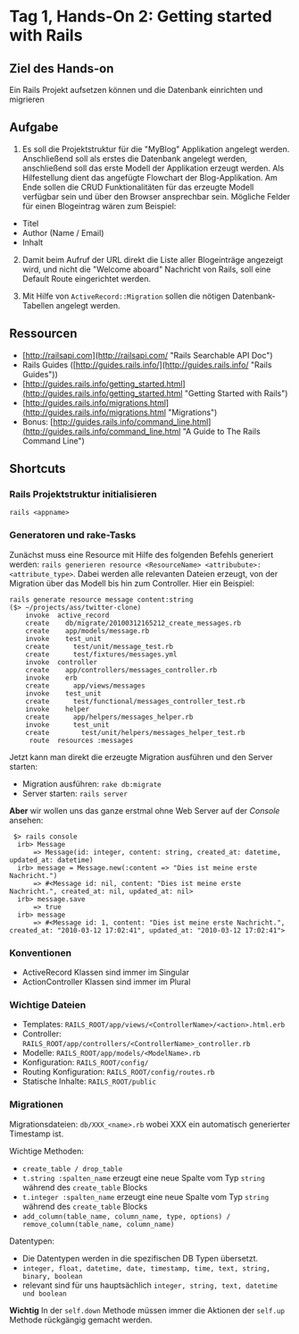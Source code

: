 # Tag 1, Hands-On 2: Getting started with Rails

## Ziel des Hands-on

Ein Rails Projekt aufsetzen können und die Datenbank einrichten und migrieren

## Aufgabe

1. Es soll die Projektstruktur für die "MyBlog" Applikation angelegt werden.
Anschließend soll als erstes die Datenbank angelegt werden, anschließend soll
das erste Modell der Applikation erzeugt werden. Als Hilfestellung dient das
angefügte Flowchart der Blog-Applikation. Am Ende sollen die CRUD
Funktionalitäten für das erzeugte Modell verfügbar sein und über den Browser
ansprechbar sein. Mögliche Felder für einen Blogeintrag wären zum Beispiel:

  * Titel
  * Author (Name / Email)
  * Inhalt

2. Damit beim Aufruf der URL direkt die Liste aller Blogeinträge angezeigt
wird, und nicht die "Welcome aboard" Nachricht von Rails, soll eine Default
Route eingerichtet werden.

3. Mit Hilfe von `ActiveRecord::Migration` sollen die nötigen
Datenbank-Tabellen angelegt werden.

## Ressourcen

* [http://railsapi.com](http://railsapi.com/ "Rails Searchable API Doc")
* Rails Guides ([http://guides.rails.info/](http://guides.rails.info/ "Rails Guides"))
* [http://guides.rails.info/getting_started.html](http://guides.rails.info/getting_started.html "Getting Started with Rails")
* [http://guides.rails.info/migrations.html](http://guides.rails.info/migrations.html "Migrations")
* Bonus: [http://guides.rails.info/command_line.html](http://guides.rails.info/command_line.html "A Guide to The Rails Command Line")

## Shortcuts

### Rails Projektstruktur initialisieren

    rails <appname>

### Generatoren und rake-Tasks

Zunächst muss eine Resource mit Hilfe des folgenden Befehls generiert werden:
`rails generieren resource <ResourceName> <attribubute>:<attribute_type>`.
Dabei werden alle relevanten Dateien erzeugt, von der Migration über das
Modell bis hin zum Controller. Hier ein Beispiel:
  
    rails generate resource message content:string
    ($> ~/projects/ass/twitter-clone)
        invoke  active_record
        create    db/migrate/20100312165212_create_messages.rb
        create    app/models/message.rb
        invoke    test_unit
        create      test/unit/message_test.rb
        create      test/fixtures/messages.yml
        invoke  controller
        create    app/controllers/messages_controller.rb
        invoke    erb
        create      app/views/messages
        invoke    test_unit
        create      test/functional/messages_controller_test.rb
        invoke    helper
        create      app/helpers/messages_helper.rb
        invoke      test_unit
        create        test/unit/helpers/messages_helper_test.rb
         route  resources :messages
  
Jetzt kann man direkt die erzeugte Migration ausführen und den Server starten:
  
* Migration ausführen: `rake db:migrate` 
* Server starten: `rails server`

**Aber** wir wollen uns das ganze erstmal ohne Web Server auf der *Console*
ansehen:

     $> rails console
      irb> Message
          => Message(id: integer, content: string, created_at: datetime, updated_at: datetime)
      irb> message = Message.new(:content => "Dies ist meine erste Nachricht.")
          => #<Message id: nil, content: "Dies ist meine erste Nachricht.", created_at: nil, updated_at: nil>
      irb> message.save
          => true
      irb> message
          => #<Message id: 1, content: "Dies ist meine erste Nachricht.", created_at: "2010-03-12 17:02:41", updated_at: "2010-03-12 17:02:41">

### Konventionen

* ActiveRecord Klassen sind immer im Singular
* ActionController Klassen sind immer im Plural

### Wichtige Dateien

* Templates: `RAILS_ROOT/app/views/<ControllerName>/<action>.html.erb`
* Controller: `RAILS_ROOT/app/controllers/<ControllerName>_controller.rb`
* Modelle: `RAILS_ROOT/app/models/<ModelName>.rb`
* Konfiguration: `RAILS_ROOT/config/`
* Routing Konfiguration: `RAILS_ROOT/config/routes.rb`
* Statische Inhalte: `RAILS_ROOT/public`

### Migrationen

Migrationsdateien: `db/XXX_<name>.rb` wobei XXX ein automatisch generierter
Timestamp ist.

Wichtige Methoden:

* `create_table / drop_table`
* `t.string :spalten_name` erzeugt eine neue Spalte vom Typ `string` während des `create_table` Blocks
* `t.integer :spalten_name` erzeugt eine neue Spalte vom Typ `string` während des `create_table` Blocks
* `add_column(table_name, column_name, type, options) / remove_column(table_name, column_name)`

Datentypen:

* Die Datentypen werden in die spezifischen DB Typen übersetzt. 
* `integer, float, datetime, date, timestamp, time, text, string, binary, boolean`
* relevant sind für uns hauptsächlich `integer, string, text, datetime und boolean`

**Wichtig** In der `self.down` Methode müssen immer die Aktionen der `self.up`
Methode rückgängig gemacht werden.


